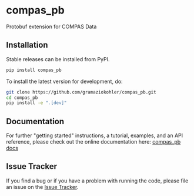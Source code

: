 # compas_pb

Protobuf extension for COMPAS Data

## Installation

Stable releases can be installed from PyPI.

```bash
pip install compas_pb
```

To install the latest version for development, do:

```bash
git clone https://github.com/gramaziokohler/compas_pb.git
cd compas_pb
pip install -e ".[dev]"
```

## Documentation

For further "getting started" instructions, a tutorial, examples, and an API reference,
please check out the online documentation here: [compas_pb docs](https://gramaziokohler.github.io/compas_pb)

## Issue Tracker

If you find a bug or if you have a problem with running the code, please file an issue on the [Issue Tracker](https://github.com/gramaziokohler/compas_pb/issues).
